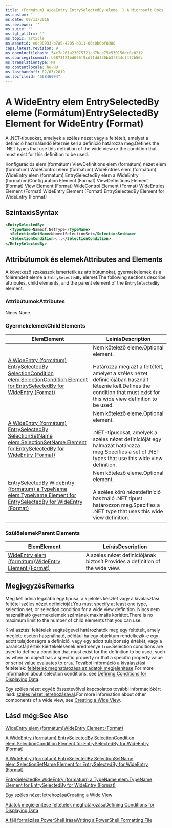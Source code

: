 ```yaml
---
title: (Formátum) WideEntry EntrySelectedBy eleme |} A Microsoft Docs
ms.custom: ''
ms.date: 09/13/2016
ms.reviewer: ''
ms.suite: ''
ms.tgt_pltfrm: ''
ms.topic: article
ms.assetid: e0c98933-b7a5-4205-b811-06c0b0bf8988
caps.latest.revision: 9
ms.openlocfilehash: 54c7c261a23075721cd7bce75e530150dc0e0212
ms.sourcegitcommit: b6871f21bd666f9cd71dd336bb3f844cf472b56c
ms.translationtype: MT
ms.contentlocale: hu-HU
ms.lasthandoff: 02/03/2019
ms.locfileid: "56846094"
---
```

# <a name="entryselectedby-element-for-wideentry-format"></a><span data-ttu-id="6c52f-102">A WideEntry elem EntrySelectedBy eleme (Formátum)</span><span class="sxs-lookup"><span data-stu-id="6c52f-102">EntrySelectedBy Element for WideEntry (Format)</span></span>

<span data-ttu-id="6c52f-103">A .NET-típusokat, amelyek a széles nézet vagy a feltételt, amelyet a definíció használandó léteznie kell a definíció határozza meg.</span><span class="sxs-lookup"><span data-stu-id="6c52f-103">Defines the .NET types that use this definition of the wide view or the condition that must exist for this definition to be used.</span></span>

<span data-ttu-id="6c52f-104">Konfigurációs elem (formátum) ViewDefinitions elem (formátum) nézet elem (formátum) WideControl elem (formátum) WideEntries elem (formátum) WideEntry elem (formátum) EntrySelectedBy elem a WideEntry (formátum)</span><span class="sxs-lookup"><span data-stu-id="6c52f-104">Configuration Element (Format) ViewDefinitions Element (Format) View Element (Format) WideControl Element (Format) WideEntries Element (Format) WideEntry Element (Format) EntrySelectedBy Element for WideEntry (Format)</span></span>

## <a name="syntax"></a><span data-ttu-id="6c52f-105">Szintaxis</span><span class="sxs-lookup"><span data-stu-id="6c52f-105">Syntax</span></span>

```xml
<EntrySelectedBy>
  <TypeName>Nameof.NetType</TypeName>
  <SelectionSetName>NameofSelectionSet</SelectionSetName>
  <SelectionCondition>...</SelectionCondition>
</EntrySelectedBy>
```

## <a name="attributes-and-elements"></a><span data-ttu-id="6c52f-106">Attribútumok és elemek</span><span class="sxs-lookup"><span data-stu-id="6c52f-106">Attributes and Elements</span></span>

<span data-ttu-id="6c52f-107">A következő szakaszok ismertetik az attribútumokat, gyermekelemek és a fölérendelt eleme a `EntrySelectedBy` elemet.</span><span class="sxs-lookup"><span data-stu-id="6c52f-107">The following sections describe attributes, child elements, and the parent element of the `EntrySelectedBy` element.</span></span>

### <a name="attributes"></a><span data-ttu-id="6c52f-108">Attribútumok</span><span class="sxs-lookup"><span data-stu-id="6c52f-108">Attributes</span></span>

<span data-ttu-id="6c52f-109">Nincs.</span><span class="sxs-lookup"><span data-stu-id="6c52f-109">None.</span></span>

### <a name="child-elements"></a><span data-ttu-id="6c52f-110">Gyermekelemek</span><span class="sxs-lookup"><span data-stu-id="6c52f-110">Child Elements</span></span>

|<span data-ttu-id="6c52f-111">Elem</span><span class="sxs-lookup"><span data-stu-id="6c52f-111">Element</span></span>|<span data-ttu-id="6c52f-112">Leírás</span><span class="sxs-lookup"><span data-stu-id="6c52f-112">Description</span></span>|
|-------------|-----------------|
|[<span data-ttu-id="6c52f-113">A WideEntry (formátum) EntrySelectedBy SelectionCondition elem.</span><span class="sxs-lookup"><span data-stu-id="6c52f-113">SelectionCondition Element for EntrySelectedBy for WideEntry (Format)</span></span>](./selectioncondition-element-for-entryselectedby-for-widecontrol-format.md)|<span data-ttu-id="6c52f-114">Nem kötelező eleme.</span><span class="sxs-lookup"><span data-stu-id="6c52f-114">Optional element.</span></span><br /><br /> <span data-ttu-id="6c52f-115">Határozza meg azt a feltételt, amelyet a széles nézet definíciójában használt léteznie kell.</span><span class="sxs-lookup"><span data-stu-id="6c52f-115">Defines the condition that must exist for this wide view definition to be used.</span></span>|
|[<span data-ttu-id="6c52f-116">A WideEntry (formátum) EntrySelectedBy SelectionSetName elem.</span><span class="sxs-lookup"><span data-stu-id="6c52f-116">SelectionSetName Element for EntrySelectedBy for WideEntry (Format)</span></span>](./selectionsetname-element-for-entryselectedby-for-widecontrol-format.md)|<span data-ttu-id="6c52f-117">Nem kötelező eleme.</span><span class="sxs-lookup"><span data-stu-id="6c52f-117">Optional element.</span></span><br /><br /> <span data-ttu-id="6c52f-118">.NET-típusokat, amelyek a széles nézet definícióját egy halmazát határozza meg.</span><span class="sxs-lookup"><span data-stu-id="6c52f-118">Specifies a set of .NET types that use this wide view definition.</span></span>|
|[<span data-ttu-id="6c52f-119">EntrySelectedBy WideEntry (formátum) a TypeName elem.</span><span class="sxs-lookup"><span data-stu-id="6c52f-119">TypeName Element for EntrySelectedBy for WideEntry (Format)</span></span>](./typename-element-for-entryselectedby-for-wideentry-format.md)|<span data-ttu-id="6c52f-120">Nem kötelező eleme.</span><span class="sxs-lookup"><span data-stu-id="6c52f-120">Optional element.</span></span><br /><br /> <span data-ttu-id="6c52f-121">A széles körű nézetdefiníció használó .NET típust határozzon meg.</span><span class="sxs-lookup"><span data-stu-id="6c52f-121">Specifies a .NET type that uses this wide view definition.</span></span>|

### <a name="parent-elements"></a><span data-ttu-id="6c52f-122">Szülőelemek</span><span class="sxs-lookup"><span data-stu-id="6c52f-122">Parent Elements</span></span>

|<span data-ttu-id="6c52f-123">Elem</span><span class="sxs-lookup"><span data-stu-id="6c52f-123">Element</span></span>|<span data-ttu-id="6c52f-124">Leírás</span><span class="sxs-lookup"><span data-stu-id="6c52f-124">Description</span></span>|
|-------------|-----------------|
|[<span data-ttu-id="6c52f-125">WideEntry elem (formátum)</span><span class="sxs-lookup"><span data-stu-id="6c52f-125">WideEntry Element (Format)</span></span>](./wideentry-element-for-widecontrol-format.md)|<span data-ttu-id="6c52f-126">A széles nézet definíciójának biztosít.</span><span class="sxs-lookup"><span data-stu-id="6c52f-126">Provides a definition of the wide view.</span></span>|

## <a name="remarks"></a><span data-ttu-id="6c52f-127">Megjegyzés</span><span class="sxs-lookup"><span data-stu-id="6c52f-127">Remarks</span></span>

<span data-ttu-id="6c52f-128">Meg kell adnia legalább egy típusa, a kijelölés készlet vagy a kiválasztási feltétel széles nézet definícióját.</span><span class="sxs-lookup"><span data-stu-id="6c52f-128">You must specify at least one type, selection set, or selection condition for a wide view definition.</span></span> <span data-ttu-id="6c52f-129">Nincs nem használható gyermekelemek számának maximális korlátot.</span><span class="sxs-lookup"><span data-stu-id="6c52f-129">There is no maximum limit to the number of child elements that you can use.</span></span>

<span data-ttu-id="6c52f-130">Kiválasztási feltételek segítségével határozhatók meg egy feltételt, amely megléte esetén használható, például ha egy objektum rendelkezik-e egy adott tulajdonságra a definíció, vagy egy adott tulajdonság értékét, vagy a parancsfájl érték kiértékelésének eredménye `true`.</span><span class="sxs-lookup"><span data-stu-id="6c52f-130">Selection conditions are used to define a condition that must exist for the definition to be used, such as when an object has a specific property or that a specific property value or script value evaluates to `true`.</span></span> <span data-ttu-id="6c52f-131">További információ a kiválasztási feltételek: [feltételek meghatározása az adatok megjelenítése](./defining-conditions-for-displaying-data.md).</span><span class="sxs-lookup"><span data-stu-id="6c52f-131">For more information about selection conditions, see [Defining Conditions for Displaying Data](./defining-conditions-for-displaying-data.md).</span></span>

<span data-ttu-id="6c52f-132">Egy széles nézet egyéb összetevőivel kapcsolatos további információkért lásd: [széles nézet létrehozásával](./creating-a-wide-view.md).</span><span class="sxs-lookup"><span data-stu-id="6c52f-132">For more information about other components of a wide view, see [Creating a Wide View](./creating-a-wide-view.md).</span></span>

## <a name="see-also"></a><span data-ttu-id="6c52f-133">Lásd még:</span><span class="sxs-lookup"><span data-stu-id="6c52f-133">See Also</span></span>

[<span data-ttu-id="6c52f-134">WideEntry elem (formátum)</span><span class="sxs-lookup"><span data-stu-id="6c52f-134">WideEntry Element (Format)</span></span>](./wideentry-element-for-widecontrol-format.md)

[<span data-ttu-id="6c52f-135">A WideEntry (formátum) EntrySelectedBy SelectionCondition elem.</span><span class="sxs-lookup"><span data-stu-id="6c52f-135">SelectionCondition Element for EntrySelectedBy for WideEntry (Format)</span></span>](./selectioncondition-element-for-entryselectedby-for-widecontrol-format.md)

[<span data-ttu-id="6c52f-136">A WideEntry (formátum) EntrySelectedBy SelectionSetName elem.</span><span class="sxs-lookup"><span data-stu-id="6c52f-136">SelectionSetName Element for EntrySelectedBy for WideEntry (Format)</span></span>](./selectionsetname-element-for-entryselectedby-for-widecontrol-format.md)

[<span data-ttu-id="6c52f-137">EntrySelectedBy WideEntry (formátum) a TypeName elem.</span><span class="sxs-lookup"><span data-stu-id="6c52f-137">TypeName Element for EntrySelectedBy for WideEntry (Format)</span></span>](./typename-element-for-entryselectedby-for-wideentry-format.md)

[<span data-ttu-id="6c52f-138">Egy széles nézet létrehozása</span><span class="sxs-lookup"><span data-stu-id="6c52f-138">Creating a Wide View</span></span>](./creating-a-wide-view.md)

[<span data-ttu-id="6c52f-139">Adatok megjelenítése feltételek meghatározása</span><span class="sxs-lookup"><span data-stu-id="6c52f-139">Defining Conditions for Displaying Data</span></span>](./defining-conditions-for-displaying-data.md)

[<span data-ttu-id="6c52f-140">A fájl formázása PowerShell írása</span><span class="sxs-lookup"><span data-stu-id="6c52f-140">Writing a PowerShell Formatting File</span></span>](./writing-a-powershell-formatting-file.md)
